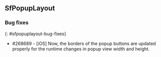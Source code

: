 ## SfPopupLayout

### Bug fixes
{: #sfpopuplayout-bug-fixes}

* \#268689 - [iOS] Now, the borders of the popup buttons are updated properly for the runtime changes in popup view width and height.
